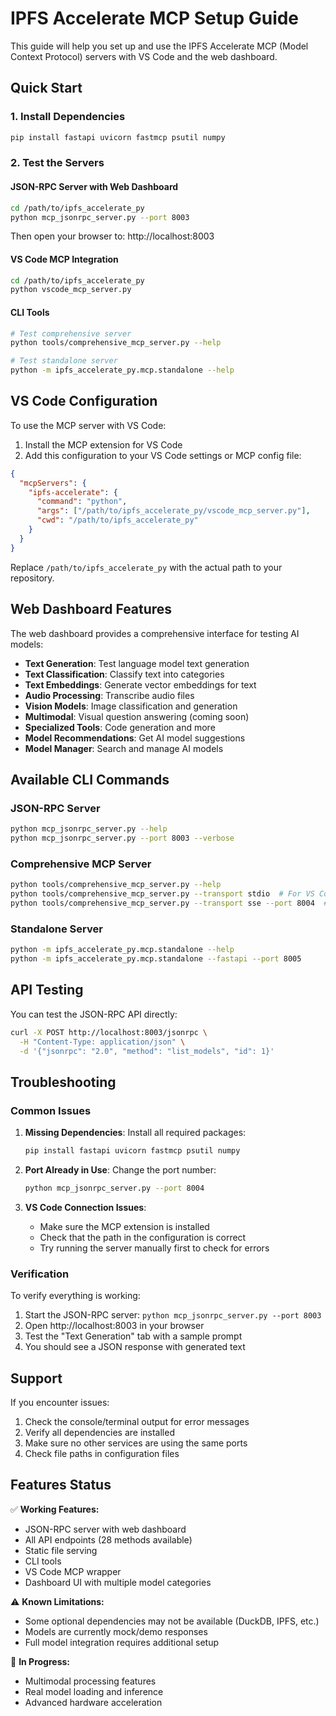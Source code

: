 # IPFS Accelerate MCP Setup Guide

This guide will help you set up and use the IPFS Accelerate MCP (Model Context Protocol) servers with VS Code and the web dashboard.

## Quick Start

### 1. Install Dependencies

```bash
pip install fastapi uvicorn fastmcp psutil numpy
```

### 2. Test the Servers

#### JSON-RPC Server with Web Dashboard
```bash
cd /path/to/ipfs_accelerate_py
python mcp_jsonrpc_server.py --port 8003
```

Then open your browser to: http://localhost:8003

#### VS Code MCP Integration
```bash
cd /path/to/ipfs_accelerate_py
python vscode_mcp_server.py
```

#### CLI Tools
```bash
# Test comprehensive server
python tools/comprehensive_mcp_server.py --help

# Test standalone server
python -m ipfs_accelerate_py.mcp.standalone --help
```

## VS Code Configuration

To use the MCP server with VS Code:

1. Install the MCP extension for VS Code
2. Add this configuration to your VS Code settings or MCP config file:

```json
{
  "mcpServers": {
    "ipfs-accelerate": {
      "command": "python",
      "args": ["/path/to/ipfs_accelerate_py/vscode_mcp_server.py"],
      "cwd": "/path/to/ipfs_accelerate_py"
    }
  }
}
```

Replace `/path/to/ipfs_accelerate_py` with the actual path to your repository.

## Web Dashboard Features

The web dashboard provides a comprehensive interface for testing AI models:

- **Text Generation**: Test language model text generation
- **Text Classification**: Classify text into categories
- **Text Embeddings**: Generate vector embeddings for text
- **Audio Processing**: Transcribe audio files
- **Vision Models**: Image classification and generation
- **Multimodal**: Visual question answering (coming soon)
- **Specialized Tools**: Code generation and more
- **Model Recommendations**: Get AI model suggestions
- **Model Manager**: Search and manage AI models

## Available CLI Commands

### JSON-RPC Server
```bash
python mcp_jsonrpc_server.py --help
python mcp_jsonrpc_server.py --port 8003 --verbose
```

### Comprehensive MCP Server
```bash
python tools/comprehensive_mcp_server.py --help
python tools/comprehensive_mcp_server.py --transport stdio  # For VS Code
python tools/comprehensive_mcp_server.py --transport sse --port 8004  # For HTTP
```

### Standalone Server
```bash
python -m ipfs_accelerate_py.mcp.standalone --help
python -m ipfs_accelerate_py.mcp.standalone --fastapi --port 8005
```

## API Testing

You can test the JSON-RPC API directly:

```bash
curl -X POST http://localhost:8003/jsonrpc \
  -H "Content-Type: application/json" \
  -d '{"jsonrpc": "2.0", "method": "list_models", "id": 1}'
```

## Troubleshooting

### Common Issues

1. **Missing Dependencies**: Install all required packages:
   ```bash
   pip install fastapi uvicorn fastmcp psutil numpy
   ```

2. **Port Already in Use**: Change the port number:
   ```bash
   python mcp_jsonrpc_server.py --port 8004
   ```

3. **VS Code Connection Issues**: 
   - Make sure the MCP extension is installed
   - Check that the path in the configuration is correct
   - Try running the server manually first to check for errors

### Verification

To verify everything is working:

1. Start the JSON-RPC server: `python mcp_jsonrpc_server.py --port 8003`
2. Open http://localhost:8003 in your browser
3. Test the "Text Generation" tab with a sample prompt
4. You should see a JSON response with generated text

## Support

If you encounter issues:

1. Check the console/terminal output for error messages
2. Verify all dependencies are installed
3. Make sure no other services are using the same ports
4. Check file paths in configuration files

## Features Status

✅ **Working Features:**
- JSON-RPC server with web dashboard
- All API endpoints (28 methods available)
- Static file serving
- CLI tools
- VS Code MCP wrapper
- Dashboard UI with multiple model categories

⚠️ **Known Limitations:**
- Some optional dependencies may not be available (DuckDB, IPFS, etc.)
- Models are currently mock/demo responses
- Full model integration requires additional setup

🔧 **In Progress:**
- Multimodal processing features
- Real model loading and inference
- Advanced hardware acceleration
